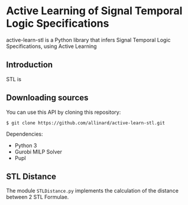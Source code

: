 Active Learning of Signal Temporal Logic Specifications
=============================================

active-learn-stl is a Python library that infers Signal Temporal Logic Specifications, using Active Learning



## Introduction

STL is



## Downloading sources

You can use this API by cloning this repository:
```
$ git clone https://github.com/allinard/active-learn-stl.git
```

Dependencies:
* Python 3
* Gurobi MILP Solver
* Pupl



## STL Distance

The module `STLDistance.py` implements the calculation of the distance between 2 STL Formulae.

